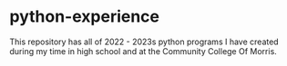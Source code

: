 # python-experience
This repository has all of 2022 - 2023s python programs I have created during my time in high school and at the Community College Of Morris.
